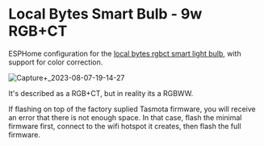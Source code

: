# Local Bytes Smart Bulb - 9w RGB+CT
ESPHome configuration for the <a href="https://www.mylocalbytes.com/products/smart-bulb-9w-rgbct">local bytes rgbct smart light bulb</a>, with support for color correction.

![Capture+_2023-08-07-19-14-27](https://github.com/JamesSwift/localbytes-bulb-9w-rgbct/assets/2080205/37edc3af-0707-4691-892a-eae50c8ebfad)


It's described as a RGB+CT, but in reality its a RGBWW.

If flashing on top of the factory suplied Tasmota firmware, you will receive an error that there is not enough space. In that case, flash the minimal firmware first, connect to the wifi hotspot it creates, then flash the full firmware.
